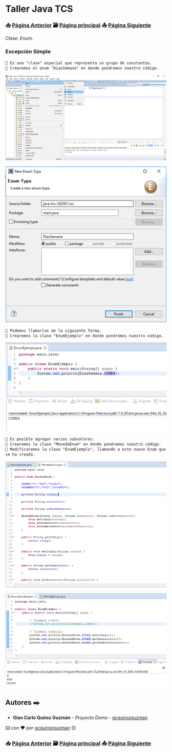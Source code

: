 # Taller Java TCS
### 📥 [Página Anterior](https://github.com/gcquirozguzman/java-tcs-202001/tree/MDEX100001) 🗃️ [Página principal](https://github.com/gcquirozguzman/java-tcs-202001) 📤 [Página Siguiente](https://github.com/gcquirozguzman/java-tcs-202001/tree/PROT100001)

_Clase: Enum._

### Excepción Simple

```
📢 Es una "clase" especial que representa un grupo de constantes.
📢 Crearemos el enum "DiasSemana" en donde pondremos nuestro código.
```

![Error: imagen no ha sido cargada](https://github.com/gcquirozguzman/java-tcs-202001/blob/master/imagenes/ENUM100001_1.png)

![Error: imagen no ha sido cargada](https://github.com/gcquirozguzman/java-tcs-202001/blob/master/imagenes/ENUM100001_2.png)

```
📢 Podemos llamarlas de la siguiente forma.
📢 Crearemos la clase "EnumEjemplo" en donde pondremos nuestro código.
```

![Error: imagen no ha sido cargada](https://github.com/gcquirozguzman/java-tcs-202001/blob/master/imagenes/ENUM100001_3.png)

```
📢 Es posible agregar varios subvalores.
📢 Crearemos la clase "MonedaEnum" en donde pondremos nuestro código.
📢 Modificaremos la clase "EnumEjemplo", llamando a este nuevo Enum que se ha creado.
```

![Error: imagen no ha sido cargada](https://github.com/gcquirozguzman/java-tcs-202001/blob/master/imagenes/ENUM100001_4.png)

![Error: imagen no ha sido cargada](https://github.com/gcquirozguzman/java-tcs-202001/blob/master/imagenes/ENUM100001_5.png)

## Autores ✒️

* **Gian Carlo Quiroz Guzmán** - *Proyecto Demo* - [gcquirozguzman](https://github.com/gcquirozguzman)

⌨️ con ❤️ por [gcquirozguzman](https://github.com/gcquirozguzman) 😊

### 📥 [Página Anterior](https://github.com/gcquirozguzman/java-tcs-202001/tree/MDEX100001) 🗃️ [Página principal](https://github.com/gcquirozguzman/java-tcs-202001) 📤 [Página Siguiente](https://github.com/gcquirozguzman/java-tcs-202001/tree/PROT100001)
